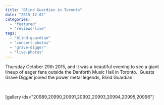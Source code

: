 ```yaml
---
title: "Blind Guardian in Toronto"
date: "2015-12-02"
categories: 
  - "featured"
  - "reviews-live"
tags: 
  - "blind-guardian"
  - "concert-photos"
  - "grave-digger"
  - "live-photos"
---
```


Thursday October 29th 2015, and it was a beautiful evening to see a giant lineup of eager fans outside the Danforth Music Hall in Toronto.  Guests Grave Digger joined the power metal legends, Blind Guardian.

 

\[gallery ids="20989,20990,20991,20992,20993,20994,20995,20996"\]
